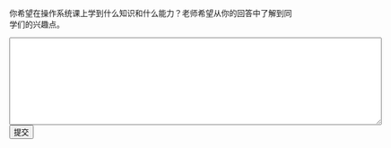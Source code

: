 你希望在操作系统课上学到什么知识和什么能力？老师希望从你的回答中了解到同学们的兴趣点。
<div class="active-code">
<textarea rows="10" cols="80"></textarea>
<div><input class="action-submit" type="submit" value="提交"/></div>
</div>